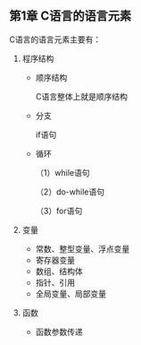 ## 第1章 C语言的语言元素

C语言的语言元素主要有：

1. 程序结构
    * 顺序结构
    
        C语言整体上就是顺序结构
        
    * 分支
    
        if语句
        
    * 循环
    
        （1）while语句
        
        （2）do-while语句
        
        （3）for语句

2. 变量
    * 常数、整型变量、浮点变量
    * 寄存器变量
    * 数组、结构体
    * 指针、引用
    * 全局变量、局部变量

3. 函数
    * 函数参数传递
